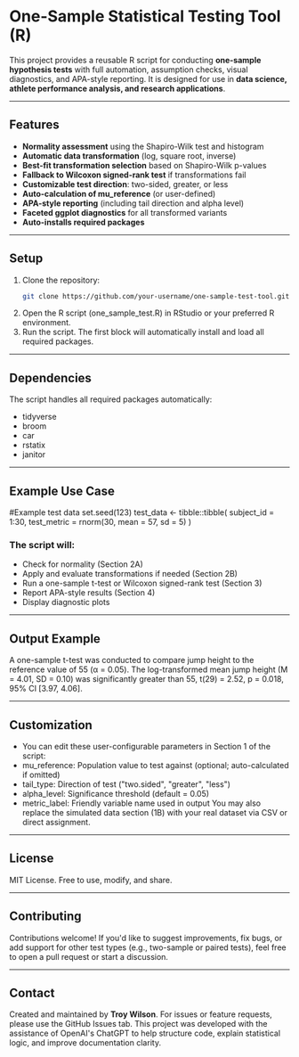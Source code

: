 # One-Sample Statistical Testing Tool (R)
This project provides a reusable R script for conducting **one-sample hypothesis tests** with full automation, assumption checks, visual diagnostics, and APA-style reporting. It is designed for use in **data science, athlete performance analysis, and research applications**.

---

## Features
- **Normality assessment** using the Shapiro-Wilk test and histogram
- **Automatic data transformation** (log, square root, inverse)
- **Best-fit transformation selection** based on Shapiro-Wilk p-values
- **Fallback to Wilcoxon signed-rank test** if transformations fail
- **Customizable test direction**: two-sided, greater, or less
- **Auto-calculation of mu_reference** (or user-defined)
- **APA-style reporting** (including tail direction and alpha level)
- **Faceted ggplot diagnostics** for all transformed variants
- **Auto-installs required packages**

---

## Setup
1. Clone the repository:
   ```bash
   git clone https://github.com/your-username/one-sample-test-tool.git
2. Open the R script (one_sample_test.R) in RStudio or your preferred R environment.
3. Run the script. The first block will automatically install and load all required packages.

---

## Dependencies
The script handles all required packages automatically:
- tidyverse
- broom
- car
- rstatix
- janitor

---

## Example Use Case
#Example test data
set.seed(123)
test_data <- tibble::tibble(
  subject_id = 1:30,
  test_metric = rnorm(30, mean = 57, sd = 5)
)

### The script will:
- Check for normality (Section 2A)
- Apply and evaluate transformations if needed (Section 2B)
- Run a one-sample t-test or Wilcoxon signed-rank test (Section 3)
- Report APA-style results (Section 4)
- Display diagnostic plots
  
---

## Output Example
A one-sample t-test was conducted to compare jump height to the reference value of 55 (α = 0.05).
The log-transformed mean jump height (M = 4.01, SD = 0.10) was significantly greater than 55,
t(29) = 2.52, p = 0.018, 95% CI [3.97, 4.06].

---

## Customization
- You can edit these user-configurable parameters in Section 1 of the script:
- mu_reference: Population value to test against (optional; auto-calculated if omitted)
- tail_type: Direction of test ("two.sided", "greater", "less")
- alpha_level: Significance threshold (default = 0.05)
- metric_label: Friendly variable name used in output
You may also replace the simulated data section (1B) with your real dataset via CSV or direct assignment.

---

## License
MIT License. Free to use, modify, and share.

---

## Contributing
Contributions welcome! If you'd like to suggest improvements, fix bugs, or add support for other test types (e.g., two-sample or paired tests), feel free to open a pull request or start a discussion.

---

## Contact

Created and maintained by **Troy Wilson**. For issues or feature requests, please use the GitHub Issues tab.
This project was developed with the assistance of OpenAI's ChatGPT to help structure code, explain statistical logic, and improve documentation clarity.
